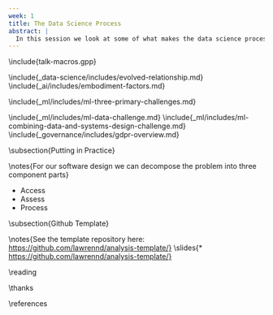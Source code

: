 ```yaml
---
week: 1
title: The Data Science Process
abstract: |
  In this session we look at some of what makes the data science process different from classical computer science.
---
```


\include{talk-macros.gpp}

\include{_data-science/includes/evolved-relationship.md}
\include{_ai/includes/embodiment-factors.md}
<!--\include{_data-science/includes/societal-effects.md}-->
\include{_ml/includes/ml-three-primary-challenges.md}
<!--\include{_ml/includes/ml-decomposition-challenge.md}-->
\include{_ml/includes/ml-data-challenge.md}
\include{_ml/includes/ml-combining-data-and-systems-design-challenge.md}
\include{_governance/includes/gdpr-overview.md}
<!--\include{_ml/includes/ml-deployment-challenge.md}-->

\subsection{Putting in Practice}

\notes{For our software design we can decompose the problem into three component parts}
* Access
* Assess
* Process

\subsection{Github Template}

\notes{See the template repository here: https://github.com/lawrennd/analysis-template/}
\slides{* https://github.com/lawrennd/analysis-template/}

\reading

\thanks

\references
